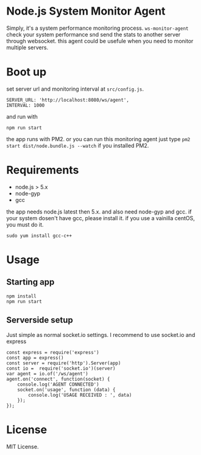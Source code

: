 # Node.js System Monitor Agent
Simply, it's a system performance monitoring process. `ws-monitor-agent` check your system performance snd send the stats to another server through websocket. this agent could be usefule when you need to monitor multiple servers.

# Boot up
set server url and monitoring interval at `src/config.js`.
```
SERVER_URL: 'http://localhost:8080/ws/agent',
INTERVAL: 1000
```
and run with
```
npm run start
```
the app runs with PM2. or you can run this monitoring agent just type `pm2 start dist/node.bundle.js --watch` if you installed PM2.

# Requirements
- node.js > 5.x
- node-gyp
- gcc

the app needs node.js latest then 5.x. and also need node-gyp and gcc. if your system dosen't have gcc, please install it. if you use a vainilla centOS, you must do it. 
```
sudo yum install gcc-c++
```

# Usage
## Starting app
```
npm install
npm run start
```

## Serverside setup

Just simple as normal socket.io settings. I recommend to use socket.io and express
```
const express = require('express')
const app = express()
const server = require('http').Server(app)
const io =  require('socket.io')(server)
var agent = io.of('/ws/agent')
agent.on('connect', function(socket) {
	console.log('AGENT CONNECTED')
	socket.on('usage', function (data) {
		console.log('USAGE RECEIVED : ', data)
	});
});
```

# License

MIT License.